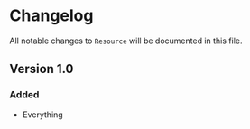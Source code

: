 # Changelog

All notable changes to `Resource` will be documented in this file.

## Version 1.0

### Added
- Everything
